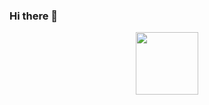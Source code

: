 ### Hi there 👋

<div id="header" align="center">
  <img src="[https://media.giphy.com/media/M9gbBd9nbDrOTu1Mqx/giphy.gif](https://www.canva.com/design/DAFttB1T2YM/wQXTJTjjoAGe8Y7ku01HuA/edit?utm_content=DAFttB1T2YM&utm_campaign=designshare&utm_medium=link2&utm_source=sharebutton)" width="100"/>
</div>

<!--
**CodyCreatesCode/CodyCreatesCode** is a ✨ _special_ ✨ repository because its `README.md` (this file) appears on your GitHub profile.

Here are some ideas to get you started:

- 🔭 I’m currently working on ...
- 🌱 I’m currently learning ...
- 👯 I’m looking to collaborate on ...
- 🤔 I’m looking for help with ...
- 💬 Ask me about ...
- 📫 How to reach me: ...
- 😄 Pronouns: ...
- ⚡ Fun fact: ...
-->
